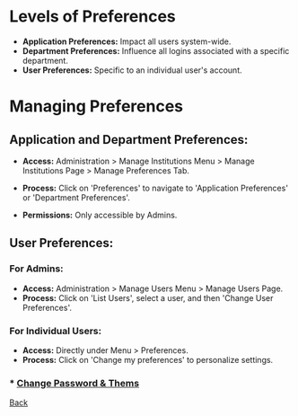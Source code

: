 # Levels of Preferences
* **Application Preferences:** Impact all users system-wide.
* **Department Preferences:** Influence all logins associated with a specific department.
* **User Preferences:** Specific to an individual user's account.

# Managing Preferences
## Application and Department Preferences:
* **Access:** Administration > Manage Institutions Menu > Manage Institutions Page > Manage Preferences Tab.

* **Process:** Click on 'Preferences' to navigate to 'Application Preferences' or 'Department Preferences'.

* **Permissions:** Only accessible by Admins.

## User Preferences:
### For Admins:
* **Access:** Administration > Manage Users Menu > Manage Users Page.
* **Process:** Click on 'List Users', select a user, and then 'Change User Preferences'.

### For Individual Users:
* **Access:** Directly under Menu > Preferences.
* **Process:** Click on 'Change my preferences' to personalize settings.

### * [Change Password & Thems](https://github.com/hmislk/hmis/wiki/Patient-and-Doctor-Portals)

[Back](https://github.com/hmislk/hmis/wiki/User-Manual)